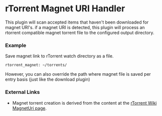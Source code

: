 # rTorrent Magnet URI Handler
This plugin will scan accepted items that haven't been downloaded for magnet URI's. if a magnet URI is detected, this plugin will process an rtorrent compatible magnet torrent file to the configured output directory.

### Example
Save magnet link to rTorrent watch directory as a file.

```
rtorrent_magnet: ~/torrents/
```

However, you can also override the path where magnet file is saved per entry basis (just like the download plugin)

### External Links
* Magnet torrent creation is derived from the content at the [rTorrent Wiki MagnetUri page](http://wiki.rtorrent.org/MagnetUri).